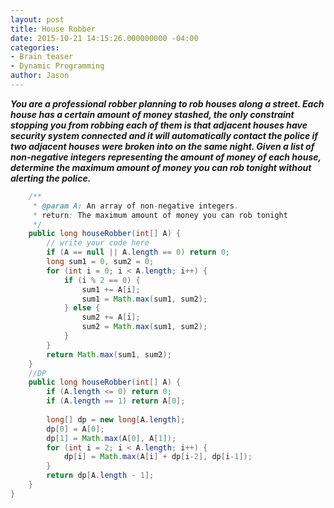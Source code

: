 ```yaml
---
layout: post
title: House Robber
date: 2015-10-21 14:15:26.000000000 -04:00
categories:
- Brain teaser
- Dynamic Programming
author: Jason
---
```

<p><strong><em>You are a professional robber planning to rob houses along a street. Each house has a certain amount of money stashed, the only constraint stopping you from robbing each of them is that adjacent houses have security system connected and it will automatically contact the police if two adjacent houses were broken into on the same night. Given a list of non-negative integers representing the amount of money of each house, determine the maximum amount of money you can rob tonight without alerting the police.</em></strong></p>


``` java
    /**
     * @param A: An array of non-negative integers.
     * return: The maximum amount of money you can rob tonight
     */
    public long houseRobber(int[] A) {
        // write your code here
        if (A == null || A.length == 0) return 0;
        long sum1 = 0, sum2 = 0;
        for (int i = 0; i < A.length; i++) {
            if (i % 2 == 0) {
                sum1 += A[i];
                sum1 = Math.max(sum1, sum2);
            } else {
                sum2 += A[i];
                sum2 = Math.max(sum1, sum2);
            }
        }
        return Math.max(sum1, sum2);
    }
    //DP
    public long houseRobber(int[] A) {
        if (A.length <= 0) return 0;
        if (A.length == 1) return A[0];
        
        long[] dp = new long[A.length];
        dp[0] = A[0];
        dp[1] = Math.max(A[0], A[1]);
        for (int i = 2; i < A.length; i++) {
            dp[i] = Math.max(A[i] + dp[i-2], dp[i-1]);
        }
        return dp[A.length - 1];
    }
}
```
